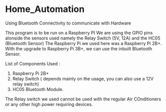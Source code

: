 # Home_Automation
Using Bluetooth Connectivity to communicate with Hardware


This program is to be run on a Raspberry PI
We are using the GPIO pins alonside the sensors used namely the Relay Switch (5V, 12A) and the HC05 (Bluetooth Sensor)
The Raspberry Pi we used here was a Raspberry Pi 2B+.
With the upgrade to Raspberry Pi 3B+, we can use the inbuilt Bluetooth Sensor.

List of Components Used :
1. Raspberry Pi 2B+
2. Relay Switch ( depends mainly on the usage, you can also use a 12V relay switch)
3. HC05 Bluetooth Module.

The Relay switch we used cannot be used with the regular Air COnditioners or any other high power requiring devices.

